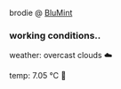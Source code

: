 brodie @ [BluMint](https://www.linkedin.com/company/blumint-io/)

<!--weather_start-->
### working conditions..

weather: overcast clouds ☁️

temp: 7.05 °C 🧥

<!--weather_end-->
